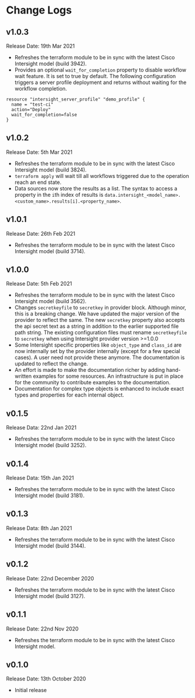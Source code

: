 # Change Logs

## v1.0.3
Release Date: 19th Mar 2021
* Refreshes the terraform module to be in sync with the latest Cisco Intersight model (build 3942).
* Provides an optional `wait_for_completion` property to disable workflow wait feature. It is set to true by default.
The following configuration triggers a server profile deployment and returns without waiting for the workflow completion.
```
resource "intersight_server_profile" "demo_profile" {
  name = "test-ci"
  action="Deploy"
  wait_for_completion=false
}
```

## v1.0.2
Release Date: 5th Mar 2021
* Refreshes the terraform module to be in sync with the latest Cisco Intersight model (build 3824).
* `terraform apply` will wait till all workflows triggered due to the operation reach an end state.
* Data sources now store the results as a list. The syntax to access a property in the `i`th index of results is `data.intersight_<model_name>.<custom_name>.results[i].<property_name>`.

## v1.0.1
Release Date: 26th Feb 2021
* Refreshes the terraform module to be in sync with the latest Cisco Intersight model (build 3714).

## v1.0.0
Release Date: 5th Feb 2021
*  Refreshes the terraform module to be in sync with the latest Cisco Intersight model (build 3562).
*  Changes `secretkeyfile` to `secretkey` in provider block. Although minor, this is a breaking change. We have updated the major version of the provider to reflect the same. The new `secretkey` property also accepts the api secret text as a string in addition to the earlier supported file path string. The existing configuration files must rename `secretkeyfile` to `secretkey` when using Intersight provider version >=1.0.0
*  Some Intersight specific properties like `object_type` and `class_id` are now internally set by the provider internally (except for a few special cases). A user need not provide these anymore. The documentation is updated to reflect the change.
*  An effort is made to make the documentation richer by adding  hand-written examples for some resources. An infrastructure is put in place for the community to contribute examples to the documentation.
*  Documentation for complex type objects is enhanced to include exact types and properties for each internal object.

## v0.1.5
Release Data: 22nd Jan 2021
* Refreshes the terraform module to be in sync with the latest Cisco Intersight model (build 3252).

## v0.1.4
Release Data: 15th Jan 2021
* Refreshes the terraform module to be in sync with the latest Cisco Intersight model (build 3181).

## v0.1.3
Release Data: 8th Jan 2021
* Refreshes the terraform module to be in sync with the latest Cisco Intersight model (build 3144).

## v0.1.2
Release Date: 22nd December 2020
* Refreshes the terraform module to be in sync with the latest Cisco Intersight model (build 3127).

## v0.1.1
Release Date: 22nd Nov 2020
* Refreshes the terraform module to be in sync with the latest Cisco Intersight model.

## v0.1.0 
Release Date: 13th October 2020
* Initial release
